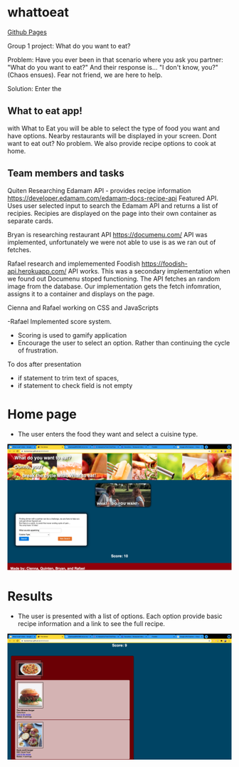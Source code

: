# whattoeat

[Github Pages](https://duckarroyo.github.io/whattoeat)

Group 1 project: What do you want to eat?

Problem: Have you ever been in that scenario where you ask you partner:
"What do you want to eat?"
And their response is... "I don't know, you?"
(Chaos ensues).
Fear not friend, we are here to help.

Solution:
Enter the

## What to eat app!

with What to Eat you will be able to select the type of food you want and have options.
Nearby restaurants will be displayed in your screen.
Dont want to eat out? No problem. We also provide recipe options to cook at home.

## Team members and tasks

Quiten
Researching Edamam API - provides recipe information
https://developer.edamam.com/edamam-docs-recipe-api
Featured API.
Uses user selected input to search the Edamam API and returns a list of recipies.
Recipies are displayed on the page into their own container as separate cards.

Bryan is researching restaurant API
https://documenu.com/
API was implemented, unfortunately we were not able to use is as we ran out of fetches.

Rafael research and implememented Foodish
https://foodish-api.herokuapp.com/
API works. This was a secondary implementation when we found out Documenu stoped functioning.
The API fetches an random image from the database.
Our implementation gets the fetch infomration, assigns it to a container and displays on the page.

Cienna and Rafael working on CSS and JavaScripts

-Rafael
Implemented score system.

- Scoring is used to gamify application
- Encourage the user to select an option. Rather than continuing the cycle of frustration.

To dos after presentation

- if statement to trim text of spaces,
- if statement to check field is not empty

# Home page

- The user enters the food they want and select a cuisine type.

<img src="./images/Screen Shot 2021-09-23 at 7.03.51 PM.png">

# Results

- The user is presented with a list of options. Each option provide basic recipe information and a link to see the full recipe.

<img src="./images/Screen Shot 2021-09-23 at 7.04.25 PM.png">
